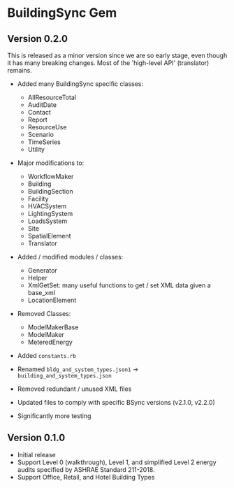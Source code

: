 # BuildingSync Gem

## Version 0.2.0

This is released as a minor version since we are so early stage, even though it has many breaking changes.  Most of the 'high-level API' (translator) remains.

- Added many BuildingSync specific classes:
    - AllResourceTotal
    - AuditDate
    - Contact
    - Report
    - ResourceUse
    - Scenario
    - TimeSeries
    - Utility

- Major modifications to:
    - WorkflowMaker
    - Building
    - BuildingSection
    - Facility
    - HVACSystem
    - LightingSystem
    - LoadsSystem
    - Site
    - SpatialElement
    - Translator
    
- Added / modified modules / classes:
    - Generator
    - Helper
    - XmlGetSet: many useful functions to get / set XML data given a base_xml
    - LocationElement
    
- Removed Classes:
    - ModelMakerBase
    - ModelMaker
    - MeteredEnergy
    
- Added `constants.rb`
- Renamed `bldg_and_system_types.json1` -> `building_and_system_types.json`
- Removed redundant / unused XML files
- Updated files to comply with specific BSync versions (v2.1.0, v2.2.0)
- Significantly more testing

    

## Version 0.1.0

* Initial release
* Support Level 0 (walkthrough), Level 1, and simplified Level 2 energy audits specified by ASHRAE Standard 211-2018. 
* Support Office, Retail, and Hotel Building Types